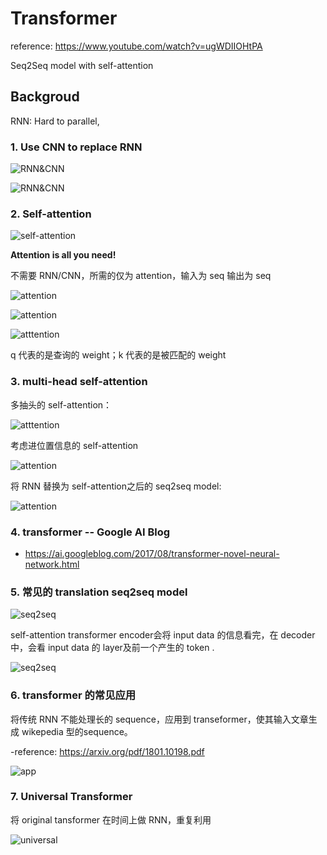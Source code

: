 # Transformer

reference: https://www.youtube.com/watch?v=ugWDIIOHtPA

Seq2Seq model with self-attention

## Backgroud

RNN: Hard to parallel,  

### 1. Use CNN to replace RNN

![RNN&CNN](Transformer/transformer1.png)

![RNN&CNN](Transformer/transformer2.png)

### 2. Self-attention

![self-attention](Transformer/transformer3.png)

**Attention is all you need!**

不需要 RNN/CNN，所需的仅为 attention，输入为 seq 输出为 seq

![attention](Transformer/transformer4.png)

![attention](Transformer/transformer5.png)

![atttention](Transformer/transformer6.png)

q 代表的是查询的 weight；k 代表的是被匹配的 weight

### 3. multi-head self-attention

多抽头的 self-attention：

![atttention](Transformer/transformer7.png)

考虑进位置信息的 self-attention

![attention](Transformer/transformer8.png)

将 RNN 替换为 self-attention之后的 seq2seq model:

![attention](Transformer/transformer9.png)

### 4. transformer -- Google AI Blog

- https://ai.googleblog.com/2017/08/transformer-novel-neural-network.html

### 5. 常见的 translation seq2seq model

![seq2seq](Transformer/transformer10.png)

self-attention transformer encoder会将 input data 的信息看完，在 decoder 中，会看 input data 的 layer及前一个产生的 token .

![seq2seq](Transformer/tranformer11.png)

### 6. transformer 的常见应用

将传统 RNN 不能处理长的 sequence，应用到 transeformer，使其输入文章生成 wikepedia 型的sequence。

-reference: https://arxiv.org/pdf/1801.10198.pdf

![app](Transformer/transformer12.png)

### 7. Universal Transformer

将 original tansformer 在时间上做 RNN，重复利用

![universal](Transformer/transformer13.png)